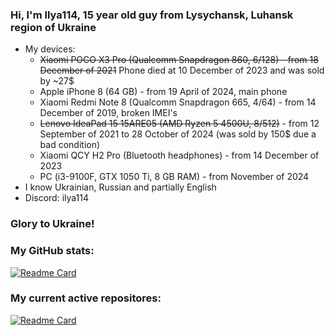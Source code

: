### Hi, I'm Ilya114, 15 year old guy from Lysychansk, Luhansk region of Ukraine 

- My devices:
  - ~~Xiaomi POCO X3 Pro (Qualcomm Snapdragon 860, 6/128) - from 18 December of 2021~~ Phone died at 10 December of 2023 and was sold by ~27$
  - Apple iPhone 8 (64 GB) - from 19 April of 2024, main phone
  - Xiaomi Redmi Note 8 (Qualcomm Snapdragon 665, 4/64) - from 14 December of 2019, broken IMEI's
  - ~~Lenovo IdeaPad 15 15ARE05 (AMD Ryzen 5 4500U, 8/512)~~ - from 12 September of 2021 to 28 October of 2024 (was sold by 150$ due a bad condition)
  - Xiaomi QCY H2 Pro (Bluetooth headphones) - from 14 December of 2023
  - PC (i3-9100F, GTX 1050 Ti, 8 GB RAM) - from November of 2024
- I know Ukrainian, Russian and partially English
- Discord: ilya114

### Glory to Ukraine!

### My GitHub stats:
[![Readme Card](https://github-readme-stats.vercel.app/api?username=Ilya114&theme=dark&border_color=FFFFFF&show_icons=true&hide_title=true)](https://github.com/anuraghazra/github-readme-stats)

### My current active repositores:
[![Readme Card](https://github-readme-stats.vercel.app/api/pin?username=Ilya114&repo=Box64Droid&theme=dark&border_color=FFFFFF)](https://github.com/Ilya114/Box64Droid)
